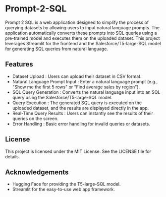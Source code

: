 # Prompt-2-SQL
Prompt 2 SQL is a web application designed to simplify the process of querying datasets by allowing users to input natural language prompts. The application automatically converts 
these prompts into SQL queries using a pre-trained model and executes them on the uploaded dataset. This project leverages Streamlit for the frontend and the Salesforce/T5-large-SQL model
for generating SQL queries from natural language.

## Features
- Dataset Upload : Users can upload their dataset in CSV format.
- Natural Language Prompt Input : Enter a natural language prompt (e.g., "Show me the first 5 rows" or "Find average sales by region").
- SQL Query Generation : Converts the natural language input into an SQL query using the Salesforce/T5-large-SQL model.
- Query Execution : The generated SQL query is executed on the uploaded dataset, and the results are displayed directly in the app.
- Real-Time Query Results : Users can instantly see the results of their queries on the screen.
- Error Handling : Basic error handling for invalid queries or datasets.

## License
This project is licensed under the MIT License. See the LICENSE file for details.

## Acknowledgements
- Hugging Face for providing the T5-large-SQL model.
- Streamlit for the easy-to-use web app framework.
